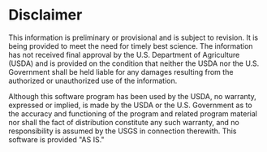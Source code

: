 Disclaimer
==========

This information is preliminary or provisional and is subject to revision. It is being provided to meet the need for timely best science. The information has not received final approval by the U.S. Department of Agriculture (USDA) and is provided on the condition that neither the USDA nor the U.S. Government shall be held liable for any damages resulting from the authorized or unauthorized use of the information.

Although this software program has been used by the USDA, no warranty, expressed or implied, is made by the USDA or the U.S. Government as to the accuracy and functioning of the program and related program material nor shall the fact of distribution constitute any such warranty, and no responsibility is assumed by the USGS in connection therewith.
This software is provided "AS IS."

